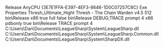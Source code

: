 <?xml version="1.0" encoding="utf-8"?>
<Project ToolsVersion="4.0" DefaultTargets="Build" xmlns="http://schemas.microsoft.com/developer/msbuild/2003">
  <Import Project="$(MSBuildExtensionsPath)\$(MSBuildToolsVersion)\Microsoft.Common.props" Condition="Exists('$(MSBuildExtensionsPath)\$(MSBuildToolsVersion)\Microsoft.Common.props')" />
  <PropertyGroup>
    <Configuration Condition=" '$(Configuration)' == '' ">Release</Configuration>
    <Platform Condition=" '$(Platform)' == '' ">AnyCPU</Platform>
    <ProjectGuid>{3E7E1FFA-E397-4EF3-8646-1D0C07257C8C}</ProjectGuid>
    <OutputType>Exe</OutputType>
    <AppDesignerFolder>Properties</AppDesignerFolder>
    <RootNamespace>Thresh_Ultimate_Hight</RootNamespace>
    <AssemblyName>Thresh - The Chain Warden</AssemblyName>
    <TargetFrameworkVersion>v4.5</TargetFrameworkVersion>
    <FileAlignment>512</FileAlignment>
    <PreBuildEvent />
    <PostBuildEvent />
    <OutputPath>bin\Release</OutputPath>
  </PropertyGroup>
  <PropertyGroup Condition=" '$(Configuration)|$(Platform)' == 'Debug|AnyCPU' ">
    <PlatformTarget>x86</PlatformTarget>
    <DebugSymbols>true</DebugSymbols>
    <DebugType>full</DebugType>
    <Optimize>false</Optimize>
    <OutputPath>bin\Release</OutputPath>
    <DefineConstants>DEBUG;TRACE</DefineConstants>
    <ErrorReport>prompt</ErrorReport>
    <WarningLevel>4</WarningLevel>
  </PropertyGroup>
  <PropertyGroup Condition=" '$(Configuration)|$(Platform)' == 'Release|AnyCPU' ">
    <PlatformTarget>x86</PlatformTarget>
    <DebugType>pdbonly</DebugType>
    <Optimize>true</Optimize>
    <OutputPath>bin\Release</OutputPath>
    <DefineConstants>TRACE</DefineConstants>
    <ErrorReport>prompt</ErrorReport>
    <WarningLevel>4</WarningLevel>
  </PropertyGroup>
  <ItemGroup>
    <Reference Include="LeagueSharp">
      <HintPath>C:\Users\Dan\Documents\LeagueSharp\System\LeagueSharp.dll</HintPath>
    </Reference>
    <Reference Include="LeagueSharp.Common">
      <HintPath>C:\Users\Dan\Documents\LeagueSharp\System\LeagueSharp.Common.dll</HintPath>
    </Reference>
    <Reference Include="SharpDX">
      <HintPath>C:\Users\Dan\Documents\LeagueSharp\System\SharpDX.dll</HintPath>
    </Reference>
    <Reference Include="System" />
    <Reference Include="System.Core" />
    <Reference Include="System.Drawing" />
    <Reference Include="System.Xml.Linq" />
    <Reference Include="System.Data.DataSetExtensions" />
    <Reference Include="Microsoft.CSharp" />
    <Reference Include="System.Data" />
    <Reference Include="System.Xml" />
  </ItemGroup>
  <ItemGroup>
    <Compile Include="Program.cs" />
    <Compile Include="Properties\AssemblyInfo.cs" />
  </ItemGroup>
  <ItemGroup>
    <None Include="App.config" />
  </ItemGroup>
  <Import Project="$(MSBuildToolsPath)\Microsoft.CSharp.targets" />
  <!-- To modify your build process, add your task inside one of the targets below and uncomment it. 
       Other similar extension points exist, see Microsoft.Common.targets.
  <Target Name="BeforeBuild">
  </Target>
  <Target Name="AfterBuild">
  </Target>
  -->
</Project>
